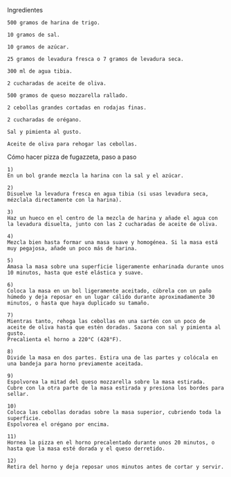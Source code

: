 Ingredientes

    500 gramos de harina de trigo.
    
    10 gramos de sal.
    
    10 gramos de azúcar.
    
    25 gramos de levadura fresca o 7 gramos de levadura seca.
    
    300 ml de agua tibia.
    
    2 cucharadas de aceite de oliva.
    
    500 gramos de queso mozzarella rallado.
    
    2 cebollas grandes cortadas en rodajas finas.
    
    2 cucharadas de orégano.
    
    Sal y pimienta al gusto.
    
    Aceite de oliva para rehogar las cebollas.

Cómo hacer pizza de fugazzeta, paso a paso

    1)
    En un bol grande mezcla la harina con la sal y el azúcar.

    2)
    Disuelve la levadura fresca en agua tibia (si usas levadura seca, mézclala directamente con la harina).

    3)
    Haz un hueco en el centro de la mezcla de harina y añade el agua con la levadura disuelta, junto con las 2 cucharadas de aceite de oliva.

    4)
    Mezcla bien hasta formar una masa suave y homogénea. Si la masa está muy pegajosa, añade un poco más de harina.

    5)
    Amasa la masa sobre una superficie ligeramente enharinada durante unos 10 minutos, hasta que esté elástica y suave.

    6)
    Coloca la masa en un bol ligeramente aceitado, cúbrela con un paño húmedo y deja reposar en un lugar cálido durante aproximadamente 30 minutos, o hasta que haya duplicado su tamaño.

    7)
    Mientras tanto, rehoga las cebollas en una sartén con un poco de aceite de oliva hasta que estén doradas. Sazona con sal y pimienta al gusto.
    Precalienta el horno a 220°C (428°F).

    8)
    Divide la masa en dos partes. Estira una de las partes y colócala en una bandeja para horno previamente aceitada.

    9)
    Espolvorea la mitad del queso mozzarella sobre la masa estirada.
    Cubre con la otra parte de la masa estirada y presiona los bordes para sellar.
    
    10)
    Coloca las cebollas doradas sobre la masa superior, cubriendo toda la superficie.
    Espolvorea el orégano por encima.

    11)
    Hornea la pizza en el horno precalentado durante unos 20 minutos, o hasta que la masa esté dorada y el queso derretido.

    12)
    Retira del horno y deja reposar unos minutos antes de cortar y servir.
